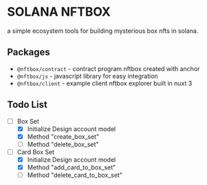 # SOLANA NFTBOX
a simple ecosystem tools for building mysterious box nfts in solana.

## Packages
- `@nftbox/contract` - contract program nftbox created with anchor
- `@nftbox/js` - javascript library for easy integration
- `@nftbox/client` - example client nftbox explorer built in nuxt 3

## Todo List
- [ ] Box Set
  - [x] Initialize Design account model
  - [x] Method "create_box_set"
  - [ ] Method "delete_box_set"
- [ ] Card Box Set 
  - [x] Initialize Design account model
  - [x] Method "add_card_to_box_set"
  - [ ] Method "delete_card_to_box_set"
